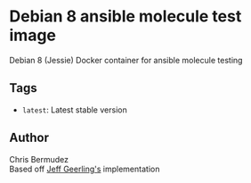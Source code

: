 # Debian 8 ansible molecule test image
Debian 8 (Jessie) Docker container for ansible molecule testing

## Tags

  - `latest`: Latest stable version

## Author
Chris Bermudez  
Based off [Jeff Geerling's](https://www.jeffgeerling.com/) implementation
